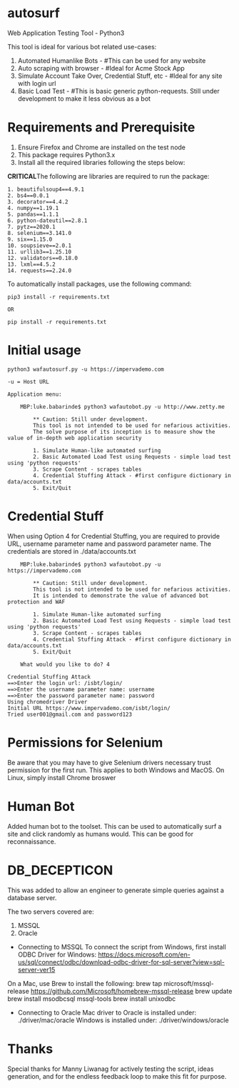 # autosurf
Web Application Testing Tool - Python3

This tool is ideal for various bot related use-cases:
1. Automated Humanlike Bots - #This can be used for any website
2. Auto scraping with browser - #Ideal for Acme Stock App
3. Simulate Account Take Over, Credential Stuff, etc -  #Ideal for any site with login url
4. Basic Load Test - #This is basic generic python-requests. Still under development to make it less obvious as a bot

# Requirements and Prerequisite
1. Ensure Firefox and Chrome are installed on the test node
2. This package requires Python3.x
3. Install all the required libraries following the steps below:

**CRITICAL**The following are libraries are required to run the package:

    1. beautifulsoup4==4.9.1
    2. bs4==0.0.1
    3. decorator==4.4.2
    4. numpy==1.19.1
    5. pandas==1.1.1
    6. python-dateutil==2.8.1
    7. pytz==2020.1
    8. selenium==3.141.0
    9. six==1.15.0
    10. soupsieve==2.0.1
    11. urllib3==1.25.10
    12. validators==0.18.0
    13. lxml==4.5.2
    14. requests==2.24.0

To automatically install packages, use the following command:
    
    pip3 install -r requirements.txt

    OR

    pip install -r requirements.txt

# Initial usage
    python3 wafautosurf.py -u https://impervademo.com

    -u = Host URL

    Application menu:
    
        MBP:luke.babarinde$ python3 wafautobot.py -u http://www.zetty.me

            ** Caution: Still under development.
            This tool is not intended to be used for nefarious activities.
            The solve purpose of its inception is to measure show the value of in-depth web application security

            1. Simulate Human-like automated surfing
            2. Basic Automated Load Test using Requests - simple load test using 'python requests'
            3. Scrape Content - scrapes tables
            4. Credential Stuffing Attack - #first configure dictionary in data/accounts.txt
            5. Exit/Quit

# Credential Stuff
When using Option 4 for Credential Stuffing, you are required to provide URL, username parameter name and password parameter name. The credentials are stored in ./data/accounts.txt

        MBP:luke.babarinde$ python3 wafautobot.py -u https://impervademo.com

            ** Caution: Still under development.
            This tool is not intended to be used for nefarious activities.
            It is intended to demonstrate the value of advanced bot protection and WAF

            1. Simulate Human-like automated surfing
            2. Basic Automated Load Test using Requests - simple load test using 'python requests'
            3. Scrape Content - scrapes tables
            4. Credential Stuffing Attack - #first configure dictionary in data/accounts.txt
            5. Exit/Quit
            
        What would you like to do? 4

    Credential Stuffing Attack
    ==>Enter the login url: /isbt/login/
    ==>Enter the username parameter name: username
    ==>Enter the password parameter name: password
    Using chromedriver Driver
    Initial URL https://www.impervademo.com/isbt/login/
    Tried user001@gmail.com and password123


# Permissions for Selenium
Be aware that you may have to give Selenium drivers necessary trust permission for the first run. This applies to both Windows and MacOS. On Linux, simply install Chrome broswer

# Human Bot
Added human bot to the toolset. This can be used to automatically surf a site and click randomly as humans would. This can be good for reconnaissance.

# DB_DECEPTICON
This was added to allow an engineer to generate simple queries against a database server.

The two servers covered are:
1. MSSQL
2. Oracle

* Connecting to MSSQL
To connect the script from Windows, first install ODBC Driver for Windows: https://docs.microsoft.com/en-us/sql/connect/odbc/download-odbc-driver-for-sql-server?view=sql-server-ver15

On a Mac, use Brew to install the following:
    brew tap microsoft/mssql-release https://github.com/Microsoft/homebrew-mssql-release
    brew update
    brew install msodbcsql mssql-tools
    brew install unixodbc

* Connecting to Oracle
Mac driver to Oracle is installed under: ./driver/mac/oracle
Windows is installed under: ./driver/windows/oracle

# Thanks
Special thanks for Manny Liwanag for actively testing the script, ideas generation, and for the endless feedback loop to make this fit for purpose.